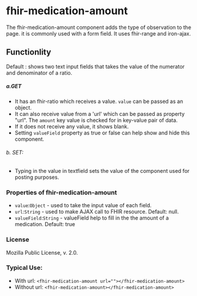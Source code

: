 # fhir-medication-amount

The fhir-medication-amount component adds the type of observation to the page. it is commonly used with a form field. It uses fhir-range and iron-ajax.

## Functionlity
Default : shows two text input fields that takes the value of the numerator and denominator of a ratio.

##### a.GET
* It has an fhir-ratio which receives a value. `value` can be passed as an object.
 * It can also receive value from a 'url' which can be passed as property "url". The `amount` key value is checked for  in key-value pair of data.
  * If it does not receive any value, it shows blank.
 * Setting `valueField` property as true or false can help show and hide this component.
 ###### b. SET:
 * Typing in the value in textfield sets the value of the component used for posting purposes.

### Properties of fhir-medication-amount
 * `value`:`Object` - used to take the input value of each field.
 * `url`:`String` - used to make AJAX call to FHIR resource. Default: null.
 * `valueField`:`String` - valueField help to fill in the the amount of a medication. Default: true 
 ### License
 Mozilla Public License, v. 2.0.
 
 ### Typical Use:
 * With url:
 `<fhir-medication-amount url=""></fhir-medication-amount>`
 * Without url:
  `<fhir-medication-amount></fhir-medication-amount>`
